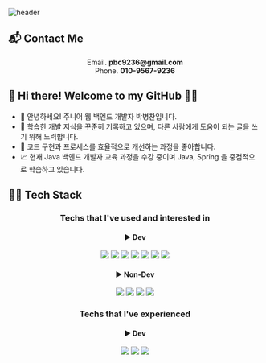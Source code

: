 ![header](https://capsule-render.vercel.app/api?type=Cylinder&color=76819C&height=180&section=header&text=Byung%20Chan&fontSize=80&fontColor=ffffff&animation=blinking)

## 📬 Contact Me
<p align = "center">
Email. <b>pbc9236@gmail.com</b> <br>
Phone. <b>010-9567-9236</b>
</p>

## 👋 Hi there! Welcome to my GitHub 🙇‍♀️

- 🌱 안녕하세요! 주니어 웹 백엔드 개발자 박병찬입니다.
- :open_file_folder: 학습한 개발 지식을 꾸준히 기록하고 있으며, 다른 사람에게 도움이 되는 글을 쓰기 위해 노력합니다.
- :pushpin: 코드 구현과 프로세스를 효율적으로 개선하는 과정을 좋아합니다.
- 📈 현재 Java 백엔드 개발자 교육 과정을 수강 중이며 Java, Spring 을 중점적으로 학습하고 있습니다.

## 👩‍💻 Tech Stack

<div align = "center">

  ### Techs that I've used and interested in
    
  #### ▶ Dev
  <div>
    <img src="https://img.shields.io/badge/-HTML5-F05032?style=for-the-badge&logo=html5&logoColor=ffffff" />
    <img src="https://img.shields.io/badge/-CSS3-007ACC?style=for-the-badge&logo=css3" />
    <img src="https://img.shields.io/badge/-JavaScript-%23F7DF1C?style=for-the-badge&logo=javascript&logoColor=000000&labelColor=%23F7DF1C&color=%23FFCE5A" />
    <img src="https://img.shields.io/badge/-TypeScript-007ACC?style=for-the-badge&logo=typescript&logoColor=white" />
    <img src="https://img.shields.io/badge/-Nodejs-43853d?style=for-the-badge&logo=Node.js&logoColor=white" />
    <img src="https://img.shields.io/badge/-NestJs-D83B01?style=for-the-badge&logo=nestjs&logoColor=white" />
    <img src="https://img.shields.io/badge/MySQL-00000F?style=for-the-badge&logo=mysql&logoColor=ffffff" />
  </div>
    
  #### ▶ Non-Dev
  <div>
    <img src="https://img.shields.io/badge/Git-F05032?style=for-the-badge&logo=Git&logoColor=white"/> 
    <img src="https://img.shields.io/badge/Github-181717?style=for-the-badge&logo=Github&logoColor=white"/> 
    <img src="https://img.shields.io/badge/Slack-4A154B?style=for-the-badge&logo=Slack&logoColor=white"/> 
    <img src="https://img.shields.io/badge/Notion-000000?style=for-the-badge&logo=Notion&logoColor=white"/>    
  </div>

  ### Techs that I've experienced 

  #### ▶ Dev
  <div>
    <img src="https://img.shields.io/badge/Kotlin-0095D5?&style=for-the-badge&logo=kotlin&logoColor=white" />
    <img src="https://img.shields.io/badge/SpringBoot-6DB33F?style=for-the-badge&logo=spring&logoColor=white" />
    <img src="https://img.shields.io/badge/-Docker-46a2f1?style=for-the-badge&logo=docker&logoColor=ffffff" />
  </div>
